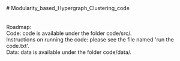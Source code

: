 <meta name="robots" content="noindex">
# Modularity_based_Hypergraph_Clustering_code <br />
 <br /> <br />
Roadmap: <br />
Code: code is available under the folder code/src/. <br />
Instructions on running the code: please see the file named 'run the code.txt'. <br />
Data: data is available under the folder code/data/. <br />
